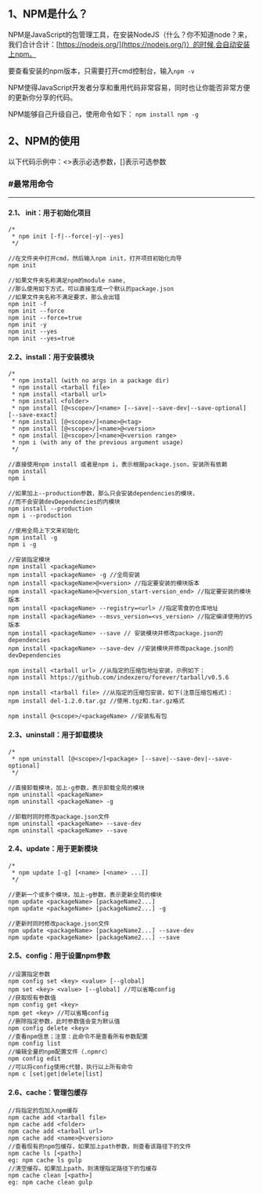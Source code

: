 ## 1、NPM是什么？

NPM是JavaScript的包管理工具，在安装NodeJS（什么？你不知道node？来，我们合计合计：[https://nodejs.org/](https://nodejs.org/)）的时候,会自动安装上npm。

要查看安装的npm版本，只需要打开cmd控制台，输入``npm -v``

NPM使得JavaScript开发者分享和重用代码非常容易，同时也让你能否非常方便的更新你分享的代码。

NPM能够自己升级自己，使用命令如下： ``npm install npm -g``

## 2、NPM的使用

以下代码示例中：<>表示必选参数，[]表示可选参数

### #最常用命令
---

#### 2.1、 init：用于初始化项目

	/*
	 * npm init [-f|--force|-y|--yes]
	 */
	
	//在文件夹中打开cmd，然后输入npm init，打开项目初始化向导
	npm init 
	
	//如果文件夹名称满足npm的module name,
	//那么使用如下方式，可以直接生成一个默认的package.json
	//如果文件夹名称不满足要求，那么会出错
	npm init -f
	npm init --force
	npm init --force=true 
	npm init -y
	npm init --yes
	npm init --yes=true


#### 2.2、install：用于安装模块

	/*
	 * npm install (with no args in a package dir)
	 * npm install <tarball file>
	 * npm install <tarball url>
	 * npm install <folder>
	 * npm install [@<scope>/]<name> [--save|--save-dev|--save-optional] [--save-exact]
	 * npm install [@<scope>/]<name>@<tag>
	 * npm install [@<scope>/]<name>@<version>
	 * npm install [@<scope>/]<name>@<version range>
	 * npm i (with any of the previous argument usage)
	 */
	
	//直接使用npm install 或者是npm i，表示根据package.json，安装所有依赖
	npm install
	npm i
	
	//如果加上--production参数，那么只会安装dependencies的模块，
	//而不会安装devDependencies的内模块
	npm install --production
	npm i --production
	
	//使用全局上下文来初始化
	npm install -g
	npm i -g
	
	//安装指定模块
	npm install <packageName>
	npm install <packageName> -g //全局安装
	npm install <packageName>@<version> //指定要安装的模块版本
	npm install <packageName>@<version_start-version_end> //指定要安装的模块版本
	npm install <packageName> --registry=<url> //指定零食的仓库地址
	npm install <packageName> --msvs_version=<vs_version> //指定编译使用的VS版本
	npm install <packageName> --save // 安装模块并修改package.json的dependencies
	npm install <packageName> --save-dev //安装模块并修改package.json的devDependencies
	
	npm install <tarball url> //从指定的压缩包地址安装，示例如下：
	npm install https://github.com/indexzero/forever/tarball/v0.5.6
	
	npm install <tarball file> //从指定的压缩包安装，如下(注意压缩包格式)：
	npm install del-1.2.0.tar.gz //使用.tgz和.tar.gz格式

	npm install @<scope>/<packageName> //安装私有包


#### 2.3、uninstall：用于卸载模块

	/*
	 * npm uninstall [@<scope>/]<package> [--save|--save-dev|--save-optional]
	 */
	
	//直接卸载模块，加上-g参数，表示卸载全局的模块
	npm uninstall <packageName> 
	npm uninstall <packageName> -g
	
	//卸载时同时修改package.json文件
	npm uninstall <packageName> --save-dev
	npm uninstall <packageName> --save

#### 2.4、update：用于更新模块

	/*
	 * npm update [-g] [<name> [<name> ...]]
	 */
	
	//更新一个或多个模块，加上-g参数，表示更新全局的模块
	npm update <packageName> [packageName2...]
	npm update <packageName> [packageName2...] -g
	
	//更新时同时修改package.json文件
	npm update <packageName> [packageName2...] --save-dev
	npm update <packageName> [packageName2...] --save

#### 2.5、config：用于设置npm参数

	//设置指定参数
	npm config set <key> <value> [--global]
	npm set <key> <value> [--global] //可以省略config
	//获取现有参数值
	npm config get <key>
	npm get <key> //可以省略config
	//删除指定参数，此时参数值会变为默认值
	npm config delete <key>
	//查看npm信息；注意：此命令不是查看所有参数配置
	npm config list
	//编辑全量的npm配置文件（.npmrc）
	npm config edit
	//可以将config使用c代替，执行以上所有命令
	npm c [set|get|delete|list]

#### 2.6、cache：管理包缓存

	//将指定的包加入npm缓存
	npm cache add <tarball file>
	npm cache add <folder>
	npm cache add <tarball url>
	npm cache add <name>@<version>
	//查看现有的npm包缓存，如果加上path参数，则查看该路径下的文件
	npm cache ls [<path>] 
	eg: npm cache ls gulp
	//清空缓存。如果加上path，则清理指定路径下的包缓存
	npm cache clean [<path>]
	eg: npm cache clean gulp

